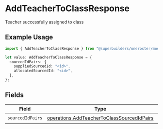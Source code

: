 # AddTeacherToClassResponse

Teacher successfully assigned to class

## Example Usage

```typescript
import { AddTeacherToClassResponse } from "@superbuilders/oneroster/models/operations";

let value: AddTeacherToClassResponse = {
  sourcedIdPairs: {
    suppliedSourcedId: "<id>",
    allocatedSourcedId: "<id>",
  },
};
```

## Fields

| Field                                                                                                    | Type                                                                                                     | Required                                                                                                 | Description                                                                                              |
| -------------------------------------------------------------------------------------------------------- | -------------------------------------------------------------------------------------------------------- | -------------------------------------------------------------------------------------------------------- | -------------------------------------------------------------------------------------------------------- |
| `sourcedIdPairs`                                                                                         | [operations.AddTeacherToClassSourcedIdPairs](../../models/operations/addteachertoclasssourcedidpairs.md) | :heavy_check_mark:                                                                                       | N/A                                                                                                      |